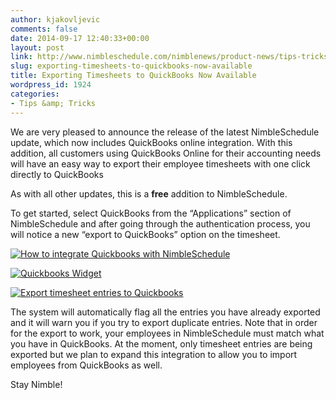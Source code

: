 ```yaml
---
author: kjakovljevic
comments: false
date: 2014-09-17 12:40:33+00:00
layout: post
link: http://www.nimbleschedule.com/nimblenews/product-news/tips-tricks/exporting-timesheets-to-quickbooks-now-available/
slug: exporting-timesheets-to-quickbooks-now-available
title: Exporting Timesheets to QuickBooks Now Available
wordpress_id: 1924
categories:
- Tips &amp; Tricks
---
```


We are very pleased to announce the release of the latest NimbleSchedule update, which now includes QuickBooks online integration. With this addition, all customers using QuickBooks Online for their accounting needs will have an easy way to export their employee timesheets with one click directly to QuickBooks

As with all other updates, this is a **free** addition to NimbleSchedule.

To get started, select QuickBooks from the “Applications” section of NimbleSchedule and after going through the authentication process, you will notice a new “export to QuickBooks” option on the timesheet.

[![How to integrate Quickbooks with NimbleSchedule](/wp-content/uploads/2015/07/MyAccountApplications-thumb.jpg)](/wp-content/uploads/2015/07/MyAccountApplications.jpg)

[![Quickbooks Widget](/wp-content/uploads/2015/07/QBConnectWidget-thumb.jpg)](/wp-content/uploads/2015/07/QBConnectWidget.jpg)

[![Export timesheet entries to Quickbooks](/wp-content/uploads/2015/07/ExportToQuickbooks-thumb.jpg)](/wp-content/uploads/2015/07/ExportToQuickbooks.jpg)

The system will automatically flag all the entries you have already exported and it will warn you if you try to export duplicate entries. Note that in order for the export to work, your employees in NimbleSchedule must match what you have in QuickBooks. At the moment, only timesheet entries are being exported but we plan to expand this integration to allow you to import employees from QuickBooks as well.

Stay Nimble!
